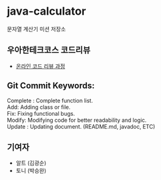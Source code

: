 # java-calculator
문자열 계산기 미션 저장소


## 우아한테크코스 코드리뷰
* [온라인 코드 리뷰 과정](https://github.com/woowacourse/woowacourse-docs/blob/master/maincourse/README.md)



## Git Commit Keywords:  
Complete : Complete function list.    
Add: Adding class or file.   
Fix: Fixing functional bugs.  
Modify: Modifying code for better readability and logic.  
Update : Updating document. (README.md, javadoc, ETC)  






## 기여자
* 알트 (김광순)
* 토니 (박승완)

